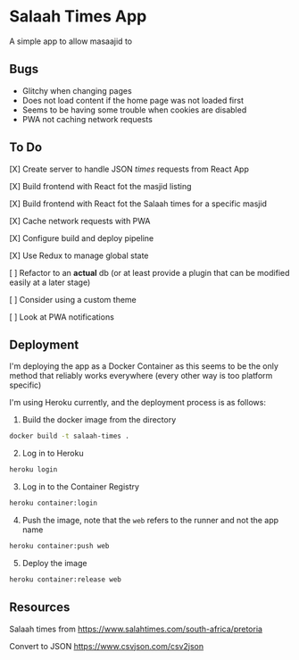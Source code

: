 # Salaah Times App

A simple app to allow masaajid to 

## Bugs

- Glitchy when changing pages
- Does not load content if the home page was not loaded first
- Seems to be having some trouble when cookies are disabled
- PWA not caching network requests

## To Do

[X] Create server to handle JSON *times* requests from React App

[X] Build frontend with React fot the masjid listing

[X] Build frontend with React fot the Salaah times for a specific masjid

[X] Cache network requests with PWA

[X] Configure build and deploy pipeline

[X] Use Redux to manage global state

[ ] Refactor to an **actual** db (or at least provide a plugin that can be modified easily at a later stage)

[ ] Consider using a custom theme

[ ] Look at PWA notifications

## Deployment

I'm deploying the app as a Docker Container as this seems to be the only method that reliably works everywhere (every other way is too platform specific)

I'm using Heroku currently, and the deployment process is as follows:

1. Build the docker image from the directory

```bash
docker build -t salaah-times .
```

2. Log in to Heroku

```bash
heroku login
```

3. Log in to the Container Registry

```bash
heroku container:login
```

4. Push the image, note that the `web` refers to the runner and not the app name

```bash
heroku container:push web
```

5. Deploy the image

```bash
heroku container:release web
```


## Resources

Salaah times from
https://www.salahtimes.com/south-africa/pretoria

Convert to JSON
https://www.csvjson.com/csv2json